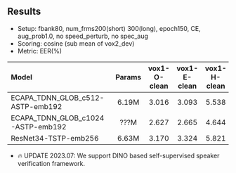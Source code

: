 ## Results

* Setup: fbank80, num_frms200(short) 300(long), epoch150, CE, aug_prob1.0, no speed_perturb, no spec_aug
* Scoring: cosine (sub mean of vox2_dev)
* Metric: EER(%)

| Model | Params | vox1-O-clean | vox1-E-clean | vox1-H-clean |
|:------|:------:|:------------:|:------------:|:------------:|
| ECAPA_TDNN_GLOB_c512-ASTP-emb192 | 6.19M | 3.016 | 3.093 | 5.538 |
| ECAPA_TDNN_GLOB_c1024-ASTP-emb192 | ???M | 2.627 | 2.665 | 4.644 |
| ResNet34-TSTP-emb256 | 6.63M | 3.170 | 3.324 | 5.821 |


* 🔥 UPDATE 2023.07: We support DINO based self-supervised speaker verification framework. 